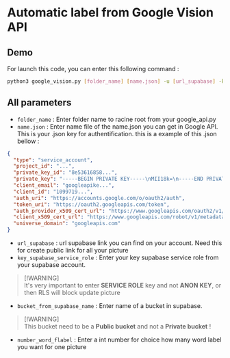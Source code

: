 # Automatic label from Google Vision API

## Demo

For launch this code, you can enter this following command : 

```bash
python3 google_vision.py [folder_name] [name.json] -u [url_supabase] -k [key_supabase_service_role] -b [bucket_from_supabase_name] -n [number_word_flabel]
```

## All parameters

- `folder_name` : Enter folder name to racine root from your google_api.py
- `name.json` : Enter name file of the name.json you can get in Google API. This is your .json key for authentification. this is a example of this .json bellow : 

```json
{
  "type": "service_account",
  "project_id": "...",
  "private_key_id": "8e53616858...",
  "private_key": "-----BEGIN PRIVATE KEY-----\nMII18k=\n-----END PRIVATE KEY-----\n",
  "client_email": "googleapike...",
  "client_id": "1099719...",
  "auth_uri": "https://accounts.google.com/o/oauth2/auth",
  "token_uri": "https://oauth2.googleapis.com/token",
  "auth_provider_x509_cert_url": "https://www.googleapis.com/oauth2/v1/certs",
  "client_x509_cert_url": "https://www.googleapis.com/robot/v1/metadata/x509/googleapikey%40...",
  "universe_domain": "googleapis.com"
}
```
- `url_supabase` : url supabase link you can find on your account. Need this for create public link for all your picture
- `key_supabase_service_role` : Enter your key supabase service role from your supabase account.
> [!WARNING]\
> It's very important to enter **SERVICE ROLE** key and not **ANON KEY**, or then RLS will block update picture
- `bucket_from_supabase_name` : Enter name of a bucket in supabase.
> [!WARNING]\
> This bucket need to be a **Public bucket** and not a **Private bucket** !
- `number_word_flabel` : Enter a int number for choice how many word label you want for one picture
